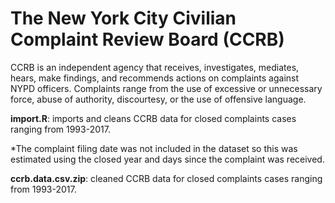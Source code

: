 # The New York City Civilian Complaint Review Board (CCRB) 

CCRB is an independent agency that receives, investigates, mediates, hears, make findings, and recommends actions on complaints against NYPD officers. Complaints range from the use of excessive or unnecessary force, abuse of authority, discourtesy, or the use of offensive language.  

**import.R**: imports and cleans CCRB data for closed complaints cases ranging from 1993-2017. 

*The complaint filing date was not included in the dataset so this was estimated using the closed year and days since the complaint was received.

**ccrb.data.csv.zip**: cleaned CCRB data for closed complaints cases ranging from 1993-2017. 
